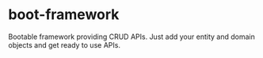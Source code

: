 # boot-framework
Bootable framework providing CRUD APIs. Just add your entity and domain objects and get ready to use APIs.
